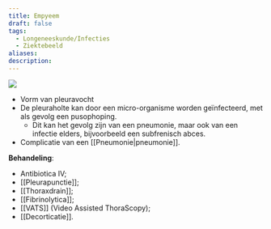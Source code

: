 ```yaml
---
title: Empyeem
draft: false
tags:
  - Longeneeskunde/Infecties
  - Ziektebeeld
aliases: 
description:
---
```


![](https://i.imgur.com/7EGNrEJ.png)

- Vorm van pleuravocht
- De pleuraholte kan door een micro-organisme worden geïnfecteerd, met als gevolg een pusophoping. 
	- Dit kan het gevolg zijn van een pneumonie, maar ook van een infectie elders, bijvoorbeeld een subfrenisch abces.
- Complicatie van een [[Pneumonie|pneumonie]].

**Behandeling**:
- Antibiotica IV;
- [[Pleurapunctie]];
- [[Thoraxdrain]];
- [[Fibrinolytica]];
- [[VATS]] (Video Assisted ThoraScopy);
- [[Decorticatie]]. 